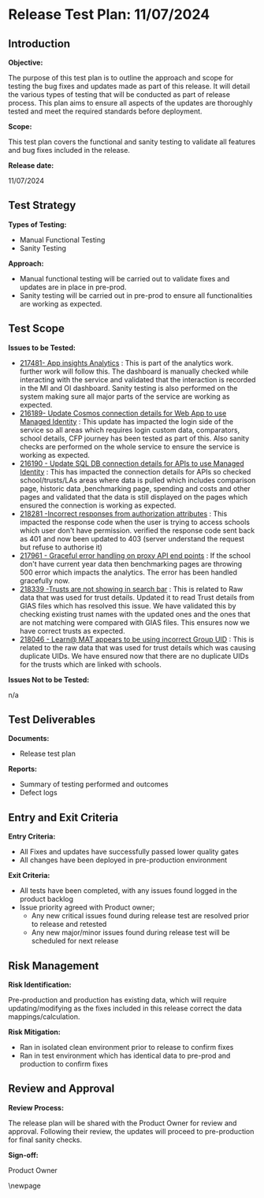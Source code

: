# Release Test Plan: 11/07/2024

## Introduction

**Objective:**

The purpose of this test plan is to outline the approach and scope for testing the bug fixes and updates made as part of this release. It will detail the various types of testing that will be conducted as part of release process.  This plan aims to ensure all aspects of the updates are thoroughly tested and meet the required standards before deployment.

**Scope:**

This test plan covers the functional and sanity testing to validate all features and bug fixes included in the release.

**Release date:**

11/07/2024

## Test Strategy

**Types of Testing:**

- Manual Functional Testing
- Sanity Testing

**Approach:**

- Manual functional testing will be carried out to validate fixes and updates are in place in pre-prod.
- Sanity testing will be carried out in pre-prod to ensure all functionalities are working as expected.

## Test Scope

**Issues to be Tested:**

- [217481- App insights Analytics](https://dfe-ssp.visualstudio.com/s198-DfE-Benchmarking-service/_workitems/edit/217481) : This is part of the analytics work. further work will follow this. The dashboard is manually checked while interacting with the service and validated that the interaction is recorded in the MI and OI dashboard. Sanity testing is also performed on the system making sure all major parts of the service are working as expected.
- [216189- Update Cosmos connection details for Web App to use Managed Identity](https://dfe-ssp.visualstudio.com/s198-DfE-Benchmarking-service/_workitems/edit/216189) : This update has impacted the login side of the service so all areas which requires login custom data, comparators, school details, CFP journey has been tested as part of this. Also sanity checks are performed on the whole service to ensure the service is working as expected.
- [216190 - Update SQL DB connection details for APIs to use Managed Identity](https://dfe-ssp.visualstudio.com/s198-DfE-Benchmarking-service/_workitems/edit/216190) : This has impacted the connection details for APIs so checked school/trusts/LAs areas where data is pulled which includes comparison page, historic data ,benchmarking page, spending and costs and other pages and validated that the data is still displayed on the pages which ensured the connection is working as expected.
- [218281 -Incorrect responses from authorization attributes](https://dfe-ssp.visualstudio.com/s198-DfE-Benchmarking-service/_workitems/edit/218281) : This impacted the response code when the user is trying to access schools which user don't have permission. verified the response code sent back as 401 and now been updated to 403 (server understand the request but refuse to authorise it)
- [217961 - Graceful error handling on proxy API end points](https://dfe-ssp.visualstudio.com/s198-DfE-Benchmarking-service/_workitems/edit/217961) : If the school don't have current year data then benchmarking pages are throwing 500 error which impacts the analytics. The error has been handled gracefully now.
- [218339 -Trusts are not showing in search bar](https://dfe-ssp.visualstudio.com/s198-DfE-Benchmarking-service/_workitems/edit/218339) : This is related to Raw data that was used for trust details. Updated it to read Trust details from GIAS files which has resolved this issue. We have validated this by checking existing trust names with the updated ones and the ones that are not matching were compared with GIAS files. This ensures now we have correct trusts as expected.
- [218046 - Learn@ MAT appears to be using incorrect Group UID](https://dfe-ssp.visualstudio.com/s198-DfE-Benchmarking-service/_workitems/edit/218046) : This is related to the raw data that was used for trust details which was causing duplicate UIDs. We have ensured now that there are no duplicate UIDs for the trusts which are linked with schools.

**Issues Not to be Tested:**

n/a

## Test Deliverables

**Documents:**

- Release test plan

**Reports:**

- Summary of testing performed and outcomes
- Defect logs

## Entry and Exit Criteria

**Entry Criteria:**

- All Fixes and updates have successfully passed lower quality gates
- All changes have been deployed in pre-production environment

**Exit Criteria:**

- All tests have been completed, with any issues found logged in the product backlog
- Issue priority agreed with Product owner;
  - Any new critical issues found during release test are resolved prior to release and retested
  - Any new major/minor issues found during release test will be scheduled for next release

## Risk Management

**Risk Identification:**

Pre-production and production has existing data, which will require updating/modifying as the fixes included in this release correct the data mappings/calculation.

**Risk Mitigation:**

- Ran in isolated clean environment prior to release to confirm fixes
- Ran in test environment which has identical data to pre-prod and production to confirm fixes

## Review and Approval

**Review Process:**

The release plan will be shared with the Product Owner for review and approval. Following their review, the updates will proceed to pre-production for final sanity checks.

**Sign-off:**

Product Owner

<!-- Leave the rest of this page blank -->
\newpage
